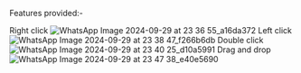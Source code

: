 Features provided:- 

Right click
![WhatsApp Image 2024-09-29 at 23 36 55_a16da372](https://github.com/user-attachments/assets/684e3bef-aeb5-475f-9798-717219e8822f)
Left click
![WhatsApp Image 2024-09-29 at 23 38 47_f266b6db](https://github.com/user-attachments/assets/f00a2651-47e6-4734-b8ab-09c1cefb93a8)
Double click
![WhatsApp Image 2024-09-29 at 23 40 25_d10a5991](https://github.com/user-attachments/assets/e20e51e4-ab13-40a3-8ce7-91686a9ff676)
Drag and drop
![WhatsApp Image 2024-09-29 at 23 47 38_e40e5690](https://github.com/user-attachments/assets/b711edcb-434e-42e2-815a-5874027605cd)
